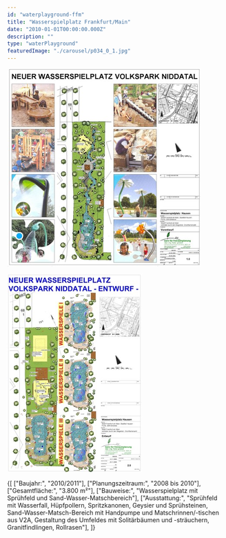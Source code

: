 ```yaml
---
id: "waterplayground-ffm"
title: "Wasserspielplatz Frankfurt/Main"
date: "2010-01-01T00:00:00.000Z"
description: ""
type: "waterPlayground"
featuredImage: "./carousel/p034_0_1.jpg"
---
```


<Carousel>
<CarouselImage description="Vorentwurf">

![Vorentwurf](./carousel/p034_0_1.jpg)

</CarouselImage>
<CarouselImage description="Entwurf Standort 1">

![Entwurf Standort 1](./carousel/p034_0_2.jpg)

</CarouselImage>
</Carousel>


<SpecificationsTable title="Wasserspielplatz Frankfurt/Main - technische Daten">
    {[
        ["Baujahr:", "2010/2011"],
        ["Planungszeitraum:", "2008 bis 2010"],
        ["Gesamtfläche:", "3.800 m²"],
        ["Bauweise:", "Wasserspielplatz mit Sprühfeld und Sand-Wasser-Matschbereich"],
        ["Ausstattung:", "Sprühfeld mit Wasserfall, Hüpfpollern, Spritzkanonen, Geysier und Sprühsteinen, Sand-Wasser-Matsch-Bereich mit Handpumpe und Matschrinnen/-tischen aus V2A, Gestaltung des Umfeldes mit Solitärbäumen und -sträuchern, Granitfindlingen, Rollrasen"],
    ]}
</SpecificationsTable>
